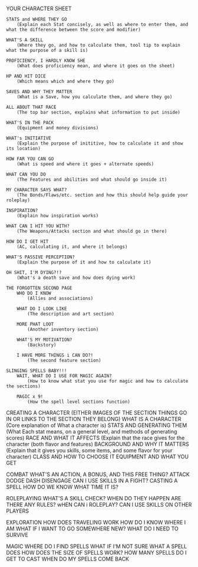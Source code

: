 YOUR CHARACTER SHEET

	STATS and WHERE THEY GO 
		(Explain each Stat concisely, as well as where to enter them, and what the difference between the score and modifier)

	WHAT'S A SKILL
		(Where they go, and how to calculate them, tool tip to explain what the purpose of a skill is)

	PROFICIENCY, I HARDLY KNOW SHE
		(What does proficiency mean, and where it goes on the sheet)

	HP AND HIT DICE
		(Which means which and where they go)

	SAVES AND WHY THEY MATTER
		(What is a Save, how you calculate them, and where they go)

	ALL ABOUT THAT RACE
		(The top bar section, explains what information to put inside)

	WHAT'S IN THE PACK
		(Equipment and money divisions)

	WHAT's INITIATIVE
		(Explain the purpose of inititive, how to calculate it and show its location)

	HOW FAR YOU CAN GO
		(What is speed and where it goes + alternate speeds)

	WHAT CAN YOU DO
		(The Features and abilities and what should go inside it)

	MY CHARACTER SAYS WHAT?
		(The Bonds/Flaws/etc. section and how this should help guide your roleplay)

	INSPIRATION?
		(Explain how inspiration works)

	WHAT CAN I HIT YOU WITH?
		(The Weapons/Attacks section and what should go in there)

	HOW DO I GET HIT
		(AC, calculating it, and where it belongs)

	WHAT'S PASSIVE PERCEPTION?
		(Explain the purpose of it and how to calculate it)

	OH SHIT, I'M DYING?!?
		(What's a death save and how does dying work)

	THE FORGOTTEN SECOND PAGE
		WHO DO I KNOW
			(Allies and associations)

		WHAT DO I LOOK LIKE
			(The description and art section)

		MORE PHAT LOOT
			(Another inventory section)

		WHAT'S MY MOTIVATION?
			(Backstory)

		I HAVE MORE THINGS i CAN DO?!
			(The second feature section)

	SLINGING SPELLS BABY!!!
		WAIT, WHAT DO I USE FOR MAGIC AGAIN?
			(How to know what stat you use for magic and how to calculate the sections)
			
		MAGIC x 9!
			(How the spell level sections function)
		

CREATING A CHARACTER (EITHER IMAGES OF THE SECTION THINGS GO IN OR LINKS TO THE SECTION THEY BELONG)
	WHAT IS A CHARACTER 
		(Core explanation of What a character is)
	STATS AND GENERATING THEM 
		(What Each stat means, on a general level, and methods of generating scores)
	RACE AND WHAT IT AFFECTS 
		(Explain that the race gives for the character (both flavor and features)
	BACKGROUND AND WHY IT MATTERS 
		(Explain that it gives you skills, some items, and some flavor for your character)
	CLASS AND HOW TO CHOOSE IT
	EQUIPMENT AND WHAT YOU GET

COMBAT
	WHAT'S AN ACTION, A BONUS, AND THIS FREE THING?
	ATTACK
	DODGE
	DASH
	DISENGAGE
	CAN I USE SKILLS IN A FIGHT?
	CASTING A SPELL
	HOW DO WE KNOW WHAT TIME IT IS?
	
ROLEPLAYING
	WHAT'S A SKILL CHECK?
	WHEN DO THEY HAPPEN
	ARE THERE ANY RULES?
	wHEN CAN i ROLEPLAY?
	CAN I USE SKILLS ON OTHER PLAYERS

EXPLORATION
	HOW DOES TRAVELING WORK
	HOW DO I KNOW WHERE I AM
	WHAT IF I WANT TO GO SOMEWHERE NEW?
	WHAT DO I NEED TO SURVIVE

MAGIC
	WHERE DO I FIND SPELLS
	WHAT IF I'M NOT SURE WHAT A SPELL DOES
	HOW DOES THE SIZE OF SPELLS WORK?
	HOW MANY SPELLS DO I GET TO CAST
	WHEN DO MY SPELLS COME BACK
	